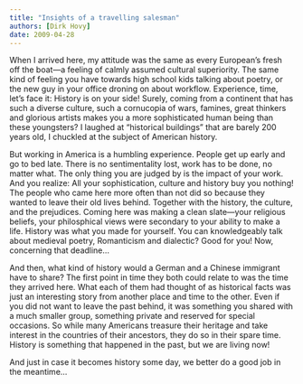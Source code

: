 ```yaml
---
title: "Insights of a travelling salesman"
authors: [Dirk Hovy]
date: 2009-04-28
---
```


When I arrived here, my attitude was the same as every European’s fresh off the boat―a feeling of calmly assumed cultural superiority. The same kind of feeling you have towards high school kids talking about poetry, or the new guy in your office droning on about workflow. Experience, time, let’s face it: History is on your side! Surely, coming from a continent that has such a diverse culture, such a cornucopia of wars, famines, great thinkers and glorious artists makes you a more sophisticated human being than these youngsters? I laughed at  “historical buildings” that are barely 200 years old, I chuckled at the subject of American history.


But working in America is a humbling experience. People get up early and go to bed late. There is no sentimentality lost, work has to be done, no matter what. The only thing you are judged by is the impact of your work. And you realize: All your sophistication, culture and history buy you nothing! The people who came here more often than not did so because they wanted to leave their old lives behind. Together with the history, the culture, and the prejudices. Coming here was making a clean slate―your religious beliefs, your philosphical views were secondary to your ability to make a life. History was what you made for yourself. You can knowledgeably talk about medieval poetry, Romanticism and dialectic? Good for you! Now, concerning that deadline…


And then, what kind of history would a German and a Chinese immigrant have to share? The first point in time they both could relate to was the time they arrived here. What each of them had thought of as historical facts was just an interesting story from another place and time to the other. Even if you did not want to leave the past behind, it was something you shared with a much smaller group, something private and reserved for special occasions. So while many Americans treasure their heritage and take interest in the countries of their ancestors, they do so in their spare time. History is something that happened in the past, but we are living now! 

And just in case it becomes history some day, we better do a good job in the meantime…
